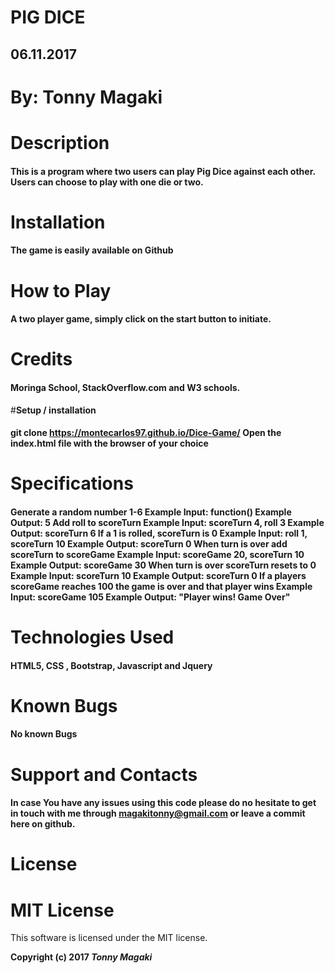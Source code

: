 # **PIG DICE**

## **06.11.2017**

# **By: Tonny Magaki**

# **Description**

#### **This is a program where two users can play Pig Dice against each other. Users can choose to play with one die or two.**

# **Installation**

#### The game is easily available on Github

# **How to Play**

#### A two player game, simply click on the start button to initiate.

# **Credits**

#### Moringa School, StackOverflow.com and W3 schools.

#**Setup / installation**

#### git clone https://montecarlos97.github.io/Dice-Game/ Open the index.html file with the browser of your choice

# **Specifications**

#### Generate a random number 1-6 Example Input: function() Example Output: 5 Add roll to scoreTurn Example Input: scoreTurn 4, roll 3 Example Output: scoreTurn 6 If a 1 is rolled, scoreTurn is 0 Example Input: roll 1, scoreTurn 10 Example Output: scoreTurn 0 When turn is over add scoreTurn to scoreGame Example Input: scoreGame 20, scoreTurn 10 Example Output: scoreGame 30 When turn is over scoreTurn resets to 0 Example Input: scoreTurn 10 Example Output: scoreTurn 0 If a players scoreGame reaches 100 the game is over and that player wins Example Input: scoreGame 105 Example Output: "Player wins! Game Over"


# **Technologies Used**

#### HTML5, CSS , Bootstrap, Javascript and Jquery

# **Known Bugs**

#### No known Bugs

# **Support and Contacts**

#### In case You have any issues using this code please do no hesitate to get in touch with me through magakitonny@gmail.com or leave a commit here on github.

# License

# **MIT License**

This software is licensed under the MIT license.

**Copyright (c) 2017 *Tonny Magaki***